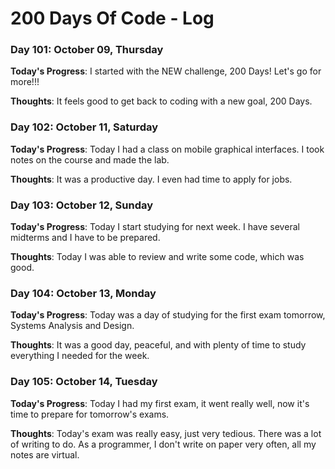 # 200 Days Of Code - Log

### Day 101: October 09, Thursday

**Today's Progress**: I started with the NEW challenge, 200 Days! Let's go for more!!!

**Thoughts**: It feels good to get back to coding with a new goal, 200 Days. 

### Day 102: October 11, Saturday

**Today's Progress**: Today I had a class on mobile graphical interfaces. I took notes on the course and made the lab.

**Thoughts**: It was a productive day. I even had time to apply for jobs. 

### Day 103: October 12, Sunday

**Today's Progress**: Today I start studying for next week. I have several midterms and I have to be prepared.

**Thoughts**: Today I was able to review and write some code, which was good.

### Day 104: October 13, Monday

**Today's Progress**: Today was a day of studying for the first exam tomorrow, Systems Analysis and Design. 

**Thoughts**: It was a good day, peaceful, and with plenty of time to study everything I needed for the week.

### Day 105: October 14, Tuesday

**Today's Progress**: Today I had my first exam, it went really well, now it's time to prepare for tomorrow's exams.

**Thoughts**: Today's exam was really easy, just very tedious. There was a lot of writing to do. As a programmer, I don't write on paper very often, all my notes are virtual.